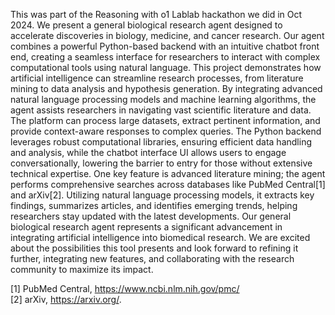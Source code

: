 This was part of the Reasoning with o1 Lablab hackathon we did in Oct 2024. We present a general biological research agent designed to accelerate discoveries in biology, medicine, and cancer research. Our agent combines a powerful Python-based backend 
with an intuitive chatbot front end, creating a seamless interface for researchers to interact with complex computational tools using natural language. This project demonstrates 
how artificial intelligence can streamline research processes, from literature mining to data analysis and hypothesis generation. By integrating advanced natural language processing 
models and machine learning algorithms, the agent assists researchers in navigating vast scientific literature and data. The platform can process large datasets, extract pertinent 
information, and provide context-aware responses to complex queries. The Python backend leverages robust computational libraries, ensuring efficient data handling and analysis, 
while the chatbot interface UI allows users to engage conversationally, lowering the barrier to entry for those without extensive technical expertise. One key feature is advanced 
literature mining; the agent performs comprehensive searches across databases like PubMed Central[1] and arXiv[2]. Utilizing natural language processing models, it extracts key 
findings, summarizes articles, and identifies emerging trends, helping researchers stay updated with the latest developments. Our general biological research agent represents a 
significant advancement in integrating artificial intelligence into biomedical research. We are excited about the possibilities this tool presents and look forward to refining it 
further, integrating new features, and collaborating with the research community to maximize its impact.

[1] PubMed Central, https://www.ncbi.nlm.nih.gov/pmc/  
[2] arXiv, https://arxiv.org/.
